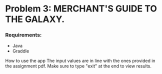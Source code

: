 # Problem 3: MERCHANT'S GUIDE TO THE GALAXY.

### Requirements:
- Java
- Graddle

How to use the app
The input values are in line with the ones provided in the assignment pdf.
Make sure to type "exit" at the end to view results.
